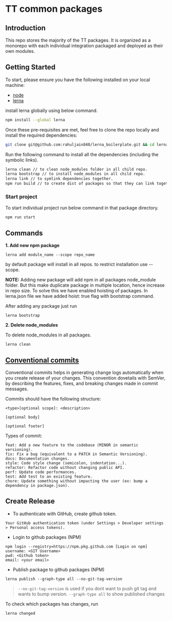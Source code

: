 # TT common packages

## Introduction
This repo stores the majority of the TT packages. It is organized as a monorepo with each individual integration packaged and deployed as their own modules.

## Getting Started
To start, please ensure you have the following installed on your local machine:

- [node](https://nodejs.org/en/)
- [lerna](https://lerna.js.org/)

install lerna globally using below command.
```bash
npm install --global lerna
```

Once these pre-requisites are met, feel free to clone the repo locally and install the required dependencies:

```bash
git clone git@github.com:rahuljain840/lerna_boilerplate.git && cd lerna_boilerplate
```

Run the following command to install all the dependencies (including the symbolic links).
```bash
lerna clean // to clean node_modules folder in all child repo.
lerna bootstrap // to install node_modules in all child repo.
lerna link // to symlink dependencies together.
npm run build // to create dist of packages so that they can link together.
```

### Start project
To start individual project run below command in that package directory.

```
npm run start
```

## Commands
**1. Add new npm package**
```
lerna add module_name --scope repo_name
```
by default package will install in all repos. to restrict installation use --scope.

**NOTE:** Adding new package will add npm in all packages node_module folder. But this make duplicate package in multiple location, hence increase in repo size. To solve this we have enabled hoisting of packages.
In lerna.json file we have added hoist: true flag with bootstrap command. 

After adding any package just run 
```
lerna bootstrap
```

**2. Delete node_modules**

To delete node_modules in all packages.
```
lerna clean
```

## [Conventional commits](https://www.conventionalcommits.org/en/v1.0.0/)
Conventional commits helps in generating change logs automatically when you create release of your changes. 
This convention dovetails with SemVer, by describing the features, fixes, and breaking changes made in commit messages.

Commits should have the following structure:
```
<type>[optional scope]: <description>

[optional body]

[optional footer]
```

Types of commit:
```
feat: Add a new feature to the codebase (MINOR in semantic versioning).
fix: Fix a bug (equivalent to a PATCH in Semantic Versioning).
docs: Documentation changes.
style: Code style change (semicolon, indentation...).
refactor: Refactor code without changing public API.
perf: Update code performances.
test: Add test to an existing feature.
chore: Update something without impacting the user (ex: bump a dependency in package.json).
```


## Create Release
- To authenticate with GitHub, create github token.

```Your GitHub authentication token (under Settings > Developer settings > Personal access tokens).```

- Login to github packages (NPM)

```
npm login --registry=https://npm.pkg.github.com [Login on npm]
username: <GIT Username>
pwd: <Github token>
email: <your email>
```

- Publish package to github packages (NPM)

```
lerna publish --graph-type all --no-git-tag-version
```

> `--no-git-tag-version` is used if you dont want to push git tag and wants to bump version. 
> `--graph-type all` to show published changes

To check which packages has changes, run
```
lerna changed
```
